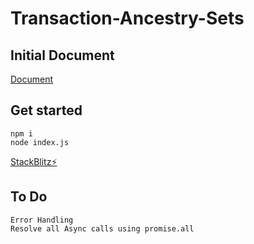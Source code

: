 # Transaction-Ancestry-Sets

## Initial Document

[Document](https://docs.google.com/document/d/1QbD0S8KnH311t_ziSDMOlozUhJCQUXF9mi11SUng-EE/edit)

## Get started

```
npm i
node index.js
```

[StackBlitz⚡️](https://stackblitz.com/edit/node-nh5akd)

## To Do

```
Error Handling
Resolve all Async calls using promise.all
```
